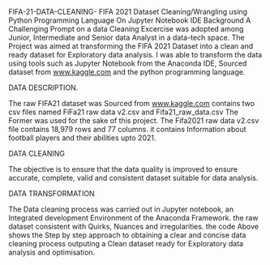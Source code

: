 FIFA-21-DATA-CLEANING-
FIFA 2021 Dataset Cleaning/Wrangling using Python Programming Language On Jupyter Notebook IDE
Background 
A Challenging Prompt on a data Cleaning Excercise was adopted among Junior, Intermediate and Senior data Analyst in a data-tech space.
The Project was aimed at transforming the FIFA 2021 Dataset into a clean and ready dataset for Exploratory data analysis.
I was able to transform the data using tools such as Jupyter Notebook from the Anaconda IDE, Sourced dataset from www.kaggle.com
and the python programming language.
 
 DATA DESCRIPTION.
 
 The raw FIFA21 dataset was Sourced from www.kaggle.com contains two csv files named FiFa21 raw data v2.csv and Fifa21_raw_data.csv 
 The Former was used for the sake of this project.
 The Fifa2021 raw data v2.csv file contains 18,979 rows and 77 columns. it contains Information about football players and their abilities upto 2021.
 
 DATA CLEANING
 
 The objective is to ensure that the data quality is improved to ensure accurate, complete, valid and consistent dataset suitable for data analysis.
 
 DATA TRANSFORMATION
 
 The Data cleaning process was carried out in Jupyter notebook, an Integrated development Environment of the Anaconda Framework. the raw dataset consistent with Quirks, Nuances and irregularities. the code Above shows the Step by step approach to obtaining a clear and concise data cleaning process outputing a Clean dataset ready for Exploratory data analysis and optimisation.
